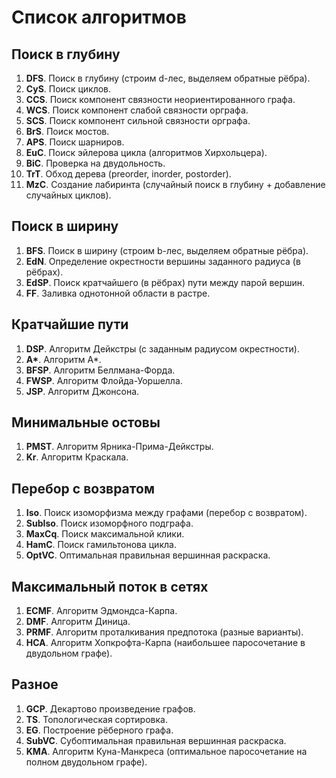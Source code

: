 Список алгоритмов
=================

Поиск в глубину
---------------

1. __DFS__. Поиск в глубину (строим d-лес, выделяем обратные рёбра).
2. __CyS__. Поиск циклов.
3. __CCS__. Поиск компонент связности неориентированного графа.
4. __WCS__. Поиск компонент слабой связности орграфа.
5. __SCS__. Поиск компонент сильной связности орграфа.
6. __BrS__. Поиск мостов.
7. __APS__. Поиск шарниров.
8. __EuC__. Поиск эйлерова цикла (алгоритмов Хирхольцера).
9. __BiC__. Проверка на двудольность.
10. __TrT__. Обход дерева (preorder, inorder, postorder).
11. __MzC__. Создание лабиринта (случайный поиск в глубину + добавление случайных циклов).


Поиск в ширину
--------------

1. __BFS__. Поиск в ширину (строим b-лес, выделяем обратные рёбра).
2. __EdN__. Определение окрестности вершины заданного радиуса (в рёбрах).
3. __EdSP__. Поиск кратчайшего (в рёбрах) пути между парой вершин.
4. __FF__. Заливка однотонной области в растре.


Кратчайшие пути
---------------

1. __DSP__. Алгоритм Дейкстры (с заданным радиусом окрестности).
2. __A\*__. Алгоритм A\*.
3. __BFSP__. Алгоритм Беллмана-Форда.
4. __FWSP__. Алгоритм Флойда-Уоршелла.
5. __JSP__. Алгоритм Джонсона.


Минимальные остовы
------------------

1. __PMST__. Алгоритм Ярника-Прима-Дейкстры.
2. __Kr__. Алгоритм Краскала.


Перебор с возвратом
-------------------

1. __Iso__. Поиск изоморфизма между графами (перебор с возвратом).
2. __SubIso__. Поиск изоморфного подграфа.
3. __MaxCq__. Поиск максимальной клики.
4. __HamC__. Поиск гамильтонова цикла.
5. __OptVC__. Оптимальная правильная вершинная раскраска.


Максимальный поток в сетях
--------------------------

1. __ECMF__. Алгоритм Эдмондса-Карпа.
2. __DMF__. Алгоритм Диница.
3. __PRMF__. Алгоритм проталкивания предпотока (разные варианты).
4. __HCA__. Алгоритм Хопкрофта-Карпа (наибольшее паросочетание в двудольном графе).


Разное
------

1. __GCP__. Декартово произведение графов.
2. __TS__. Топологическая сортировка.
3. __EG__. Построение рёберного графа.
4. __SubVC__. Субоптимальная правильная вершинная раскраска.
5. __KMA__. Алгоритм Куна-Манкреса (оптимальное паросочетание на полном двудольном графе).


